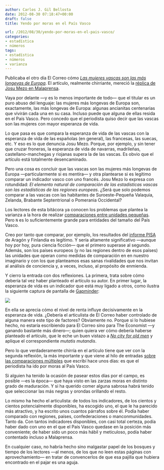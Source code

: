 ```yaml
---
author: Carlos J. Gil Bellosta
date: 2012-08-30 07:18:47+00:00
draft: false
title: Yendo por moras en el País Vasco

url: /2012/08/30/yendo-por-moras-en-el-pais-vasco/
categories:
- estadística
- números
tags:
- estadística
- números
- varianza
---
```


Publicaba el otro día El Correo cómo [_Las mujeres vascas son las más longevas de Europa_](http://www.elcorreo.com/vizcaya/v/20120822/pvasco-espana/mujeres-vascas-longevas-europa-20120822.html). El artículo, realmente chirriante, mereció la [réplica de Josu Mezo en Malaprensa](http://www.malaprensa.com/2012/08/oye-patxi-que-las-vascas-viven-mas-que.html).

Vaya por delante —y es lo menos importante de todo— que el titular es un puro abuso del lenguaje: las mujeres más longevas de Europa son, exactamente, las más longevas de Europa: algunas ancianitas centenarias que vivirán cada una en su casa. Incluso puede que alguna de ellas resida en el País Vasco. Pero concedo que el periodista quiso decir que las vascas son las mujeres con mayor esperanza de vida.

Lo que pasa es que compara la esperanza de vida de las vascas con la esperanza de vida de las españolas (en general), las francesas, las suecas, etc. Y eso es lo que denuncia Josu Mezo. Porque, por ejemplo, y sin tener que cruzar froneras, la esperanza de vida de navarras, madrileñas, castellano-manchegas y riojanas supera la de las vascas. Es obvio que el artículo está totalmente desencaminado.

Pero una cosa es concluir que las vascas son las mujeres más longevas de Europa —particularmente si es mentira— y otra plantearse si es legítimo comparar un indicador vasco con uno francés. Josu Mezo lo expresa con rotundidad: _El elemento natural de comparación de las estadísticas vascas son las estadísticas de las regiones europeas_. ¿Será que solo podemos comparar a las vascas con las habitantes de Suroeste-Pequeña Valaquia, Zelanda, Brabante Septentrional o Pomerania Occidental?

Los lectores de esta bitácora ya conocen los problemas que plantea la varianza a la hora de realizar [comparaciones entre unidades pequeñas](http://www.datanalytics.com/2011/08/10/de-la-varianza-en-muestras-pequenas-y-el-problema-del-hospital/). Pero `N` es lo suficientemente grande para entidades del tamaño del País Vasco.

Creo por tanto que comparar, por ejemplo, los resultados del [informe PISA](http://es.wikipedia.org/wiki/Informe_PISA) de Aragón y Finlandia es legítimo. Y sería altamente significativo —aunque hoy por hoy, pura ciencia ficción— que el primero superase al segundo. Además, son los países europeos (y no las regiones dentro de esos países) las unidades que operan como medidas de comparación en en nuestro imaginario y con los que planteamos esas sanas rivalidades que nos invitan al análisis de conciencia y, a veces, incluso, al propósito de enmienda.

Y cierro la entrada con dos reflexiones. La primera, trata sobre cómo debería tal vez haber planteado el artículo su autor. En primer lugar, la esperanza de vida es un indicador que está muy ligado a otros, como ilustra la siguiente captura de pantalla de [Gapminder](http://www.gapminder.org/):

[![](/wp-uploads/2012/08/gapminder.png)
](/wp-uploads/2012/08/gapminder.png)

En ella se aprecia cómo el nivel de renta influye decisivamente en la esperanza de vida. ¿Debería el articulista de El Correo haber controlado de alguna manera este tipo de factores? Obviamente no. Porque si lo hubiese hecho, no estaría escribiendo para El Correo sino para The Economist —y ganando bastante más dinero—; quien quiera ver cómo debería haberse planteado el artículo, que le eche un buen vistazo a [_No city for old men_](http://www.economist.com/node/21560888?fsrc=scn/tw/te/pe/nocityforoldmen) y aplique el correspondiente _mutatis mutandis_.

Pero lo que verdaderamente chirría en el artículo tiene que ver con la segunda reflexión, la más importante y que viene al hilo de entradas [sobre las comparaciones múltiples](http://www.datanalytics.com/2012/08/23/ajustar-o-no-ajustar-esta-es-la-cuestion/) que escribí hace unos días: es que el periodista ha ido por moras al País Vasco.

Si alguien ha tenido la ocasión de pasear estos días por el campo, es posible —es la época— que haya visto en las zarzas moras en distinto grado de maduración. Y si ha querido comer alguna sabrosa habrá tenido que seleccionar las más negras y orondas orillando el resto.

Lo mismo ha hecho el articulista: de todos los indicadores, de los cientos y cientos potencialmente disponibles, ha escogido uno, el que le ha parecido más atractivo, y ha escrito unos cuantos párrafos sobre él. Podía haber comparado con regiones, países, confederaciones o manconmunidades. Tanto da. Con tantos indicadores disponibles, con casi total certeza, podía haber dado con uno en el que el País Vasco quedase en la posición más conveniente; de haber sido un poco más hábil y meticuloso, podía haber contentado incluso a Malaprensa.

En cualquier caso, no habría hecho sino malgastar papel de los bosques y tiempo de los lectores —al menos, de los que no leen estas páginas con aprovechamiento— en tratar de convencerlos de que esa pajilla que hubiera encontrado en el pajar es una aguja.
